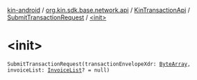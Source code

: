 [kin-android](../../../index.md) / [org.kin.sdk.base.network.api](../../index.md) / [KinTransactionApi](../index.md) / [SubmitTransactionRequest](index.md) / [&lt;init&gt;](./-init-.md)

# &lt;init&gt;

`SubmitTransactionRequest(transactionEnvelopeXdr: `[`ByteArray`](https://kotlinlang.org/api/latest/jvm/stdlib/kotlin/-byte-array/index.html)`, invoiceList: `[`InvoiceList`](../../../org.kin.sdk.base.models/-invoice-list/index.md)`? = null)`